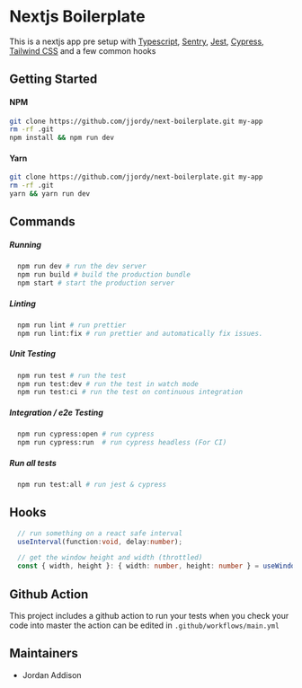 # Nextjs Boilerplate

This is a nextjs app pre setup with [Typescript](https://www.typescriptlang.org/), [Sentry](https://sentry.io), [Jest](https://jestjs.io), [Cypress](https://cypress.io), [Tailwind CSS](https://tailwindcss.com/) and a few common hooks

## Getting Started

#### NPM

```bash
git clone https://github.com/jjordy/next-boilerplate.git my-app
rm -rf .git
npm install && npm run dev
```

#### Yarn

```bash
git clone https://github.com/jjordy/next-boilerplate.git my-app
rm -rf .git
yarn && yarn run dev
```

## Commands

##### Running

```bash
  npm run dev # run the dev server
  npm run build # build the production bundle
  npm start # start the production server
```

##### Linting

```bash
  npm run lint # run prettier
  npm run lint:fix # run prettier and automatically fix issues.
```

##### Unit Testing

```bash
  npm run test # run the test
  npm run test:dev # run the test in watch mode
  npm run test:ci # run the test on continuous integration
```

##### Integration / e2e Testing

```bash
  npm run cypress:open # run cypress
  npm run cypress:run  # run cypress headless (For CI)
```

##### Run all tests

```bash
  npm run test:all # run jest & cypress
```

## Hooks

```typescript
  // run something on a react safe interval
  useInterval(function:void, delay:number);

  // get the window height and width (throttled)
  const { width, height }: { width: number, height: number } = useWindowSize();
```

## Github Action
This project includes a github action to run your tests when you check your code into master the action can be edited in ```.github/workflows/main.yml```

## Maintainers

* Jordan Addison